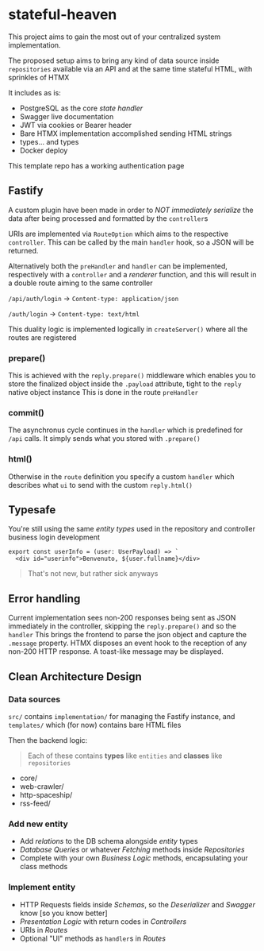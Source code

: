 # stateful-heaven
This project aims to gain the most out of your centralized system implementation.

The proposed setup aims to bring any kind of data source inside `repositories` available via an API and at the same time stateful HTML, with sprinkles of HTMX

It includes as is:
- PostgreSQL as the core _state handler_
- Swagger live documentation
- JWT via cookies or Bearer header
- Bare HTMX implementation accomplished sending HTML strings
- types... and types
- Docker deploy

This template repo has a working authentication page

## Fastify
A custom plugin have been made in order to _NOT immediately serialize_ the data after being processed and formatted by the `controller`s

URIs are implemented via `RouteOption` which aims to the respective `controller`. This can be called by the main `handler` hook, so a JSON will be returned.

Alternatively both the `preHandler` and `handler` can be implemented, respectively with a `controller` and a _renderer_ function, and this will result in a double route aiming to the same controller

`/api/auth/login` -> `Content-type: application/json`

`/auth/login` -> `Content-type: text/html`

This duality logic is implemented logically in `createServer()` where all the routes are registered

### prepare()
This is achieved with the `reply.prepare()` middleware which enables you to store the finalized object inside the `.payload` attribute, tight to the `reply` native object instance
This is done in the route `preHandler`

### commit()
The asynchronus cycle continues in the `handler` which is predefined for `/api` calls. It simply sends what you stored with `.prepare()`

### html()
Otherwise in the `route` definition you specify a custom `handler` which describes what `ui` to send with the custom `reply.html()`

## Typesafe
You're still using the same _entity types_ used in the repository and controller business login development 
```
export const userInfo = (user: UserPayload) => `
  <div id="userinfo">Benvenuto, ${user.fullname}</div>
```
> That's not new, but rather sick anyways

## Error handling
Current implementation sees non-200 responses being sent as JSON immediately in the controller, skipping the `reply.prepare()` and so the `handler`
This brings the frontend to parse the json object and capture the `.message` property.
HTMX disposes an event hook to the reception of any non-200 HTTP response.
A toast-like message may be displayed.

## Clean Architecture Design
### Data sources
`src/` contains `implementation/` for managing the Fastify instance, and `templates/` which (for now) contains bare HTML files

Then the backend logic:

> Each of these contains **types** like `entities` and **classes** like `repositories`

- core/
- web-crawler/
- http-spaceship/
- rss-feed/

### Add new entity
- Add _relations_ to the DB schema alongside _entity_ types
- _Database Queries_ or whatever _Fetching_ methods inside *Repositories*
- Complete with your own _Business Logic_ methods, encapsulating your class methods

### Implement entity
- HTTP Requests fields inside *Schemas*, so the *Deserializer* and *Swagger* know [so you know better]
- *Presentation Logic* with return codes in *Controllers*
- URIs in *Routes*
- Optional "UI" methods as `handler`s in *Routes* 
